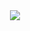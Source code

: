 <div align=center>
  <a href="https://youtu.be/tKijjsKs9pk">
    <img src="https://github.com/user-attachments/assets/7ddb6a93-2f54-4596-87a5-a572c54a0e8b">
  </a>
</div>

